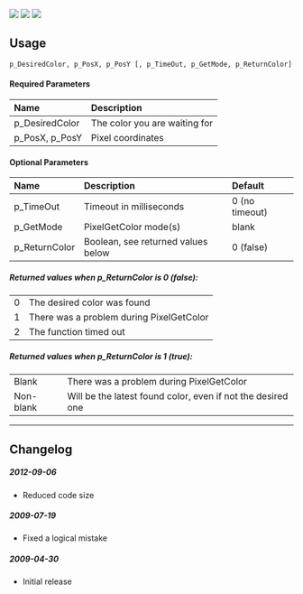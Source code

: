 [![](https://img.shields.io/badge/License-AGPLv3-blue.svg)](https://tldrlegal.com/license/gnu-affero-general-public-license-v3-(agpl-3.0))
[![](https://img.shields.io/badge/AHK-1.0.x-brightgreen.svg)]()
[![](https://img.shields.io/badge/AHK-1.1.x-brightgreen.svg)]()

## Usage

```p_DesiredColor, p_PosX, p_PosY [, p_TimeOut, p_GetMode, p_ReturnColor]```

#### Required Parameters
| Name | Description |
| :--- | :--- |
| p_DesiredColor | The color you are waiting for |
| p_PosX, p_PosY | Pixel coordinates |

#### Optional Parameters
| Name | Description | Default |
| :--- | :--- | :--- |
| p_TimeOut | Timeout in milliseconds | 0 (no timeout) |
| p_GetMode | PixelGetColor mode(s) | blank |
| p_ReturnColor | Boolean, see returned values below | 0 (false) |

##### Returned values when *p_ReturnColor* is 0 (false):
| | |
| :--- | :--- |
| 0 | The desired color was found |
| 1 | There was a problem during PixelGetColor |
| 2 | The function timed out |

##### Returned values when *p_ReturnColor* is 1 (true):
| | |
| :--- | :--- |
| Blank | There was a problem during PixelGetColor |
| Non-blank | Will be the latest found color, even if not the desired one |

-----------------------

## Changelog

##### 2012-09-06
* Reduced code size

##### 2009-07-19
* Fixed a logical mistake

##### 2009-04-30
* Initial release
